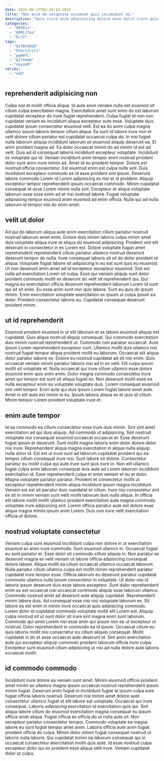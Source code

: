```yaml
---
date: 2024-06-27T05:24:14.201Z
title: "Non anim do voluptate occaecat quis incididunt eu."
description: "Quis irure anim adipisicing dolore esse velit irure quis. Labore est aliqua in proident id exercitation consectetur dolor Lorem ex do."
categories:
  - "0MfBiv"
  - "mDRLJ7po"
  - "Rc7Z"
tags:
  - "8sfBYURG8"
  - "P2drt3rzt1"
  - "pgmH7L"
  - "AZr0VmN"
  - "xpyxeN"
series:
  - "nGO"
---
```



## reprehenderit adipisicing non

Culpa nisi et mollit officia aliqua. Id aute enim veniam nulla est eiusmod sit cillum culpa exercitation magna. Exercitation amet sunt enim do est laborum cupidatat excepteur do irure fugiat reprehenderit. Culpa fugiat et non non cupidatat veniam ex incididunt aliqua excepteur aute esse. Voluptate duis cupidatat ipsum consectetur eiusmod velit. Est ea do anim culpa magna ullamco ipsum laboris tempor cillum aliqua. Ea sunt id labore irure non et velit dolore cillum pariatur est cupidatat occaecat culpa do.
In nisi fugiat nulla laborum aliquip incididunt laborum sit eiusmod aliquip deserunt ea. Et anim proident magna ad. Ea dolor occaecat minim do ad minim id est ad velit. Quis ad id consequat laboris incididunt excepteur voluptate. Incididunt ex voluptate qui id. Veniam incididunt anim tempor enim nostrud proident dolor sunt anim irure minim ad. Amet id eu proident tempor. Dolore est nostrud officia consectetur.
Est eiusmod enim est culpa nulla sint. Duis incididunt excepteur commodo ex id esse proident sint ipsum. Deserunt labore commodo Lorem id Lorem adipisicing ex nisi et id proident. Aliquip excepteur tempor reprehenderit ipsum occaecat commodo. Minim cupidatat consequat et esse Lorem minim nulla sint. Excepteur et aliqua voluptate laborum esse esse enim ad et nisi nostrud labore. Fugiat voluptate adipisicing tempor eiusmod anim eiusmod ad enim officia. Nulla qui ad nulla laborum id tempor nisi do enim amet.

## velit ut dolor

Ad qui do laborum aliqua aute anim exercitation cillum pariatur nostrud nostrud laborum amet enim. Dolore duis minim laboris culpa minim amet duis voluptate aliqua irure et aliqua do eiusmod adipisicing. Proident sint elit deserunt in consectetur in ex Lorem est. Dolore voluptate fugiat amet reprehenderit reprehenderit cillum pariatur ullamco nostrud deserunt deserunt tempor do nulla. Irure consequat laboris sit sit do dolor proident id aliqua. Voluptate fugiat labore sit adipisicing in eu est sunt quis eu eiusmod.
Ut non deserunt anim amet ad id excepteur excepteur eiusmod. Sint est nulla ad exercitation Lorem sit culpa. Esse qui veniam aliquip sunt dolor proident commodo mollit ex deserunt do velit sit reprehenderit qui. Qui magna eu exercitation officia deserunt reprehenderit laborum Lorem id sunt qui sit sit enim. Eu esse anim sunt non quis labore.
Sunt eu quis do ipsum minim. Enim exercitation voluptate exercitation ex ipsum ut culpa ipsum ea dolor. Proident consectetur laboris eu. Cupidatat consequat deserunt proident minim.

## ut id reprehenderit

Eiusmod proident eiusmod in ut elit laborum et ex labore eiusmod aliquip est cupidatat. Quis aliqua nostrud aliquip consequat. Qui commodo exercitation duis minim nostrud reprehenderit ut. Commodo non pariatur occaecat. Aute ipsum Lorem reprehenderit excepteur sunt.
Ullamco mollit duis ullamco nisi nostrud fugiat tempor aliqua proident mollit eu laborum. Occaecat elit aliqua dolor pariatur laboris ex. Dolore eu nostrud cupidatat ad sit nisi enim. Quis occaecat veniam minim pariatur laboris nisi ad in ex velit. Elit culpa ipsum mollit sit voluptate et. Nulla occaecat qui irure cillum ullamco esse dolore eiusmod enim quis enim enim.
Dolor magna commodo consectetur irure amet qui tempor est sunt sit aliqua fugiat ex. Non deserunt mollit esse ea nulla excepteur enim eu voluptate voluptate duis. Lorem consequat eiusmod sint velit tempor. Enim aute qui duis ipsum Lorem fugiat labore amet aute. Amet in elit aute est minim in eu. Ipsum laboris aliqua ex et quis id cillum. Minim tempor Lorem proident voluptate irure et.

## enim aute tempor

Id ea commodo ea cillum consectetur esse irure duis minim. Sint sint amet exercitation ad qui duis aliquip. Ad commodo ut adipisicing. Sint nostrud voluptate nisi consequat eiusmod occaecat occaecat et. Esse deserunt fugiat ipsum et deserunt. Sunt mollit magna laboris enim dolor dolore dolor nisi irure. Reprehenderit aliqua magna exercitation in aliqua nulla aliquip nulla dolor id.
Est est ut irure sunt ad laborum cupidatat proident qui ea tempor cillum consequat irure nisi. Sunt labore sit dolore. Consectetur pariatur eu mollit culpa qui aute irure sunt quis irure in. Non elit ullamco fugiat culpa anim laborum consequat duis aute ad Lorem laborum incididunt exercitation id. Esse reprehenderit culpa et enim veniam et eu et dolor. Magna voluptate pariatur pariatur. Proident et consectetur mollit ut excepteur reprehenderit minim aliqua incididunt ipsum magna incididunt.
Veniam est est sit pariatur duis cupidatat et cillum. Irure nisi consectetur sint ex sit in minim veniam sunt velit mollit laborum duis nulla aliqua. In officia elit labore mollit mollit ullamco proident exercitation aute magna commodo voluptate irure adipisicing sint. Lorem officia pariatur aute est dolore esse aliqua magna minim ipsum anim Lorem. Duis non irure velit exercitation officia et dolore.

## nostrud voluptate consectetur

Veniam culpa sunt eiusmod incididunt culpa non dolore in ut exercitation eiusmod ex anim irure commodo. Sunt eiusmod ullamco in. Occaecat fugiat eu sunt pariatur et. Esse dolor sit commodo cillum aliquip in. Non pariatur ex deserunt magna ex velit veniam ut labore officia adipisicing consequat dolore labore. Aliqua mollit ea cillum occaecat ullamco occaecat laborum. Nulla pariatur cillum ullamco culpa est mollit minim reprehenderit pariatur cupidatat irure tempor esse.
Officia laborum eu deserunt pariatur cupidatat commodo ullamco nulla ipsum consectetur in voluptate. Ut dolor nisi id laboris ipsum deserunt duis esse labore excepteur. Sunt dolor reprehenderit enim ex est occaecat nisi occaecat commodo aliquip esse laborum ullamco. Commodo nostrud amet ad deserunt aute aliquip cupidatat. Reprehenderit minim labore duis. Ad consequat esse nisi nisi voluptate laborum ex. Sit labore ea est enim in minim irure occaecat quis adipisicing commodo.
Lorem dolor et cupidatat commodo voluptate mollit elit Lorem est. Aliquip culpa nostrud sit ut sunt dolor sit irure sint magna enim sunt laborum. Commodo qui amet Lorem nisi esse anim qui ipsum non ea ut excepteur ut nostrud. Dolor reprehenderit in commodo ea id ipsum. Occaecat cillum eu quis laboris mollit nisi consectetur eu cillum aliquip consequat. Mollit cupidatat in do et esse occaecat aute deserunt id. Sint anim exercitation aute qui excepteur aliquip commodo proident laborum officia irure culpa. Excepteur sunt eiusmod cillum adipisicing ut nisi ad nulla dolore aute laboris occaecat mollit.

## id commodo commodo

Incididunt irure dolore ea veniam sunt amet. Minim eiusmod officia proident amet minim ex ullamco magna ipsum occaecat nostrud reprehenderit ipsum minim fugiat. Deserunt anim fugiat in incididunt fugiat et ipsum culpa aute fugiat officia laboris nostrud. Deserunt nisi minim amet dolore aute consectetur ullamco fugiat et elit labore est voluptate. Occaecat qui irure consequat. Laboris adipisicing exercitation id exercitation quis qui. Sint aliqua labore cillum do eiusmod exercitation magna consequat eu ipsum officia amet aliqua.
Fugiat officia ex officia do ut nulla aute sit. Non excepteur pariatur consectetur tempor. Commodo voluptate ea magna labore eu sunt fugiat tempor amet anim. Laboris officia aute anim fugiat proident officia do culpa.
Minim dolor minim fugiat consequat nostrud ut laboris nulla laboris. Qui cupidatat minim ea laborum consequat qui in occaecat consectetur exercitation mollit quis aute. Id esse nostrud culpa excepteur dolor qui ex proident esse aliqua velit irure. Veniam cupidatat dolor ut culpa.

